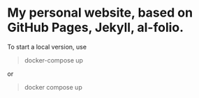 # My personal website, based on GitHub Pages, Jekyll, al-folio.

To start a local version, use

> docker-compose up

or

> docker compose up